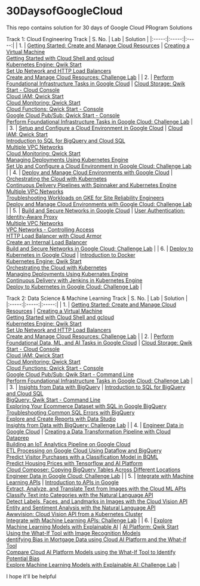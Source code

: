 # 30DaysofGoogleCloud
This repo contains solution for 30 days of Google Cloud PRogram Solutions 

Track 1: Cloud Engineering Track
| S. No. | Lab | Solution |
|:-----:|:-----:|:-----:|
| 1. | [Getting Started: Create and Manage Cloud Resources](https://google.qwiklabs.com/quests/120) | [Creating a Virtual Machine](https://www.youtube.com/watch?v=Co34im5mgGA) <br> [Getting Started with Cloud Shell and gcloud](https://www.youtube.com/watch?v=bMVBLE4dJRk) <br> [Kubernetes Engine: Qwik Start](https://www.youtube.com/watch?v=W15XgGTfHCQ) <br> [Set Up Network and HTTP Load Balancers](https://www.youtube.com/watch?v=dqXzfAZFJeE) <br> [Create and Manage Cloud Resources: Challenge Lab](https://www.youtube.com/watch?v=2pNTwtxGsF8) |
| 2. | [Perform Foundational Infrastructure Tasks in Google Cloud](https://google.qwiklabs.com/quests/118) | [Cloud Storage: Qwik Start - Cloud Console](https://www.youtube.com/watch?v=A-_3RbAbE7E) <br> [Cloud IAM: Qwick Start](https://www.youtube.com/watch?v=jbW70MdoeXI) <br> [Cloud Monitoring: Qwick Start](https://www.youtube.com/watch?v=tx8I0N6F40E) <br> [Cloud Functions: Qwick Start - Console](https://www.youtube.com/watch?v=sZo58_0ZOhM) <br> [Google Cloud Pub/Sub: Qwick Start - Console](https://www.youtube.com/watch?v=2Lsz9zzQ7GQ) <br> [Perform Foundational Infrastructure Tasks in Google Cloud: Challenge Lab](https://www.youtube.com/watch?v=aLmNzIYhY6U) |
| 3. |  [Setup and Configure a Cloud Environment in Google Cloud](https://google.qwiklabs.com/quests/119) | [Cloud IAM: Qwick Start](https://www.youtube.com/watch?v=jbW70MdoeXI) <br> [Introduction to SQL for BigQuery and Cloud SQL](https://www.youtube.com/watch?v=gqxQxIpD6Ao) <br> [Multiple VPC Networks](https://www.youtube.com/watch?v=kktqpsHpPls) <br> [Cloud Monitoring: Qwick Start](https://www.youtube.com/watch?v=tx8I0N6F40E) <br> [Managing Deployments Using Kubernetes  Engine](https://www.youtube.com/watch?v=ugaVutkxpQs) <br> [ Set  Up  and  Configure a Cloud Environment in Google Cloud: Challenge Lab](https://www.youtube.com/watch?v=Rpy6MpoJJtw) |
| 4. | [Deploy and Manage Cloud Environments with Google Cloud](https://google.qwiklabs.com/quests/121) | [Orchestrating the Cloud with Kubernetes](https://www.youtube.com/watch?v=BV-55nWWtrQ) <br> [Continuous Delivery Pipelines with Spinnaker and Kubernetes Engine](https://www.youtube.com/watch?v=4o7JTdaY65M) <br> [Multiple VPC Networks](https://www.youtube.com/watch?v=kktqpsHpPls) <br> [Troubleshooting Workloads on GKE for Site Reliability Engineers](https://www.youtube.com/watch?v=IcUSylWXASU) <br> [Deploy and Manage Cloud Environments with Google Cloud: Challenge Lab](https://www.youtube.com/watch?v=HYNbgslWQ98) |
| 5. | [Build and Secure Networks in Google Cloud](https://google.qwiklabs.com/quests/128) | [User Authentication: Identity-Aware Proxy](https://www.youtube.com/watch?v=U1MFkpQyedY) <br> [Multiple VPC Networks](https://www.youtube.com/watch?v=kktqpsHpPls) <br> [VPC Networks - Controlling Access](https://www.youtube.com/watch?v=GRGa7sQVAzU) <br> [HTTP Load Balancer with Cloud Armor](https://www.youtube.com/watch?v=Lohv9rcZIKM) <br> [Create an Internal Load Balancer](https://www.youtube.com/watch?v=A1YWiHA-P-Q) <br> [Build and Secure Networks in Google Cloud: Challenge Lab](https://www.youtube.com/watch?v=NIOJubY0OCs) |
| 6. | [Deploy to Kubernetes in Google Cloud](https://google.qwiklabs.com/quests/116) | [Introduction to Docker](https://www.youtube.com/watch?v=-iSfTwlufPI) <br> [Kubernetes Engine: Qwik Start](https://www.youtube.com/watch?v=W15XgGTfHCQ) <br> [Orchestrating the Cloud with Kubernetes](https://www.youtube.com/watch?v=BV-55nWWtrQ) <br> [Managing Deployments Using Kubernates Engine](https://www.youtube.com/watch?v=ugaVutkxpQs) <br> [Continuous Delivery with Jenkins in Kubernetes Engine](https://www.youtube.com/watch?v=t_WrxvCGX5Y) <br> [Deploy to Kubernetes in Google Cloud: Challenge Lab](https://www.youtube.com/watch?v=YQhd0HzQNKw) |

Track 2: Data Science & Machine Learning Track
| S. No. | Lab | Solution |
|:-----:|:-----:|:-----:|
| 1. | [Getting Started: Create and Manage Cloud Resources](https://google.qwiklabs.com/quests/120) | [Creating a Virtual Machine](https://www.youtube.com/watch?v=Co34im5mgGA) <br> [Getting Started with Cloud Shell and gcloud](https://www.youtube.com/watch?v=bMVBLE4dJRk) <br> [Kubernetes Engine: Qwik Start](https://www.youtube.com/watch?v=W15XgGTfHCQ) <br> [Set Up Network and HTTP Load Balancers](https://www.youtube.com/watch?v=dqXzfAZFJeE) <br> [Create and Manage Cloud Resources: Challenge Lab](https://www.youtube.com/watch?v=2pNTwtxGsF8) |
| 2. | [Perform Foundational Data, ML, and AI Tasks in Google Cloud](https://google.qwiklabs.com/quests/117) | [Cloud Storage: Qwik Start - Cloud Console](https://www.youtube.com/watch?v=mRGLjb3W61k) <br> [Cloud IAM: Qwick Start](https://youtu.be/q9V7hcGnRYU) <br> [Cloud Monitoring: Qwick Start](https://youtu.be/M-t_tXM-xXU) <br> [Cloud Functions: Qwick Start - Console](https://www.youtube.com/watch?v=6YPJ6hpDPEE) <br> [Google Cloud Pub/Sub: Qwik Start - Command Line](https://www.youtube.com/watch?v=YYY_S4nc0K8) <br> [Perform Foundational Infrastructure Tasks in Google Cloud: Challenge Lab](https://youtu.be/0B2Q3u3e_o8) |
| 3. | [Insights from Data with BigQuery](https://google.qwiklabs.com/quests/123) | [Introduction to SQL for BigQuery and Cloud SQL](https://www.youtube.com/watch?v=_tlxlUroWUI) <br> [BigQuery: Qwik Start - Command Line](https://www.youtube.com/watch?v=uhCa7ZJKw5Y) <br> [Exploring Your Ecommerce Dataset with SQL in Google BigQuery](https://www.youtube.com/watch?v=ZJItS91AoAM) <br> [Troubleshooting Common SQL Errors with BigQuery](https://www.youtube.com/watch?v=eJuB1kGtqFA) <br> [Explore and Create Reports with Data Studio](https://www.youtube.com/watch?v=NlvAx_m0s0k) <br> [Insights from Data with BigQuery: Challenge Lab](https://www.youtube.com/watch?v=zKB5-_05y6o&t=1s) |
| 4. | [Engineer Data in  Google  Cloud](https://google.qwiklabs.com/quests/132) | [Creating a Data Transformation Pipeline with Cloud Dataprep](https://www.youtube.com/watch?v=qFdtcnhxU4U) <br> [Building an IoT Analytics Pipeline on Google Cloud](https://www.youtube.com/watch?v=Gn7H38NAxts) <br> [ETL Processing on  Google  Cloud Using  Dataflow and BigQuery](https://www.youtube.com/watch?v=i3fYilNJtgM) <br> [Predict Visitor Purchases with a Classification Model in BQML](https://www.youtube.com/watch?v=5fPdZkl6RMs) <br> [Predict Housing Prices with Tensorflow and AI Platform](https://www.youtube.com/watch?v=HtTjjH0poo8) <br> [Cloud Composer: Copying BigQuery Tables Across Different Locations](https://www.youtube.com/watch?v=8RthEXN1l68) <br> [Engineer Data in Google Cloud: Challenge Lab](https://www.youtube.com/watch?v=DaoBMOA4zOk) |
| 5. | [Integrate with Machine Learning APIs](https://google.qwiklabs.com/quests/136) | [Introduction to APIs in Google](https://www.youtube.com/watch?v=gqlCzWLHfOo) <br> [Extract, Analyze, and Translate Text from Images with the Cloud ML APIs](https://www.youtube.com/watch?v=NYsWaPUCQPY) <br> [Classify Text into Categories with the Natural Language API](https://www.youtube.com/watch?v=jmUMqUN2cSA) <br> [Detect Labels, Faces, and Landmarks in Images with the Cloud Vision API](https://www.youtube.com/watch?v=wsLfo9Qkg3M) <br> [Entity and Sentiment Analysis with the Natural Language API](https://www.youtube.com/watch?v=aXBZo02YzW8) <br> [Awwvision: Cloud Vision API from a Kubernetes Cluster](https://www.youtube.com/watch?v=uZm_DrfFyW4) <br> [Integrate  with  Machine  Learning APIs: Challenge Lab](https://www.youtube.com/watch?v=DVbu9-T9e-Q) |
| 6. | [Explore Machine Learning Models with Explainable AI](https://google.qwiklabs.com/quests/126) | [AI Platform: Qwik Start](https://www.youtube.com/watch?v=iyFh6mHDj_A) <br> [Using the What-If Tool with Image Recognition Models](https://www.youtube.com/watch?v=WaaMw4mH8A8) <br> [dentifying Bias in Mortgage Data  using  Cloud  AI Platform and the What-if Tool](https://www.youtube.com/watch?v=Lygiqb4io98) <br> [Compare Cloud AI Platform Models using the What-If Tool to Identify Potential Bias](https://www.youtube.com/watch?v=sjoAUZhScC4) <br> [Explore Machine Learning Models with Explainable AI: Challenge Lab](https://www.youtube.com/watch?v=12PFWczgBKU) |

I hope it'll be helpful
